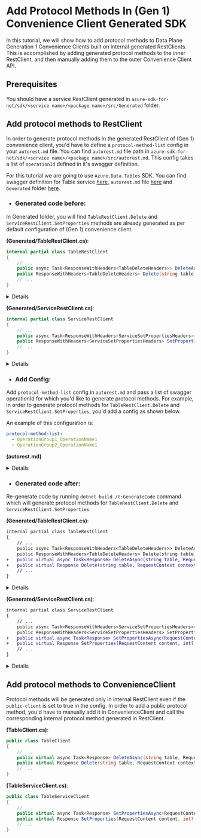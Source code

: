 # Add Protocol Methods In (Gen 1) Convenience Client Generated SDK

In this tutorial, we will show how to add protocol methods to Data Plane Generation 1 Convenience Clients built on internal generated RestClients.  This is accomplished by adding generated protocol methods to the inner RestClient, and then manually adding them to the outer Convenience Client API.

## Prerequisites

You should have a service RestClient generated in `azure-sdk-for-net/sdk/<service name>/<package name>/src/Generated` folder.

## Add protocol methods to RestClient

In order to generate protocol methods in the generated RestClient of (Gen 1) convenience client, you'd have to define a `protocol-method-list` config in your `autorest.md` file. You can find `autorest.md` file path in `azure-sdk-for-net/sdk/<service name>/<package name>/src/autorest.md`. This config takes a list of `operationId` defined in it's swagger definition.

For this tutorial we are going to use `Azure.Data.Tables` SDK. You can find swagger definition for Table service [here](https://github.com/Azure/azure-rest-api-specs/blob/2df8b07bf9af7c96066ca4dda21b79297307d108/specification/cosmos-db/data-plane/Microsoft.Tables/preview/2019-02-02/table.json), `autorest.md` file [here](https://github.com/azure-sdk/azure-sdk-for-net/blob/17debdffe16df01ae196579c91ea22e77eddc96a/sdk/tables/Azure.Data.Tables/src/autorest.md) and `Generated` folder [here](https://github.com/azure-sdk/azure-sdk-for-net/tree/17debdffe16df01ae196579c91ea22e77eddc96a/sdk/tables/Azure.Data.Tables/src/Generated).

* ### Generated code before:

In Generated folder, you will find `TableRestClient.Delete` and `ServiceRestClient.SetProperties` methods are already generated as per default configuration of (Gen 1) convenience client.

**(Generated/TableRestClient.cs)**:

``` C#
internal partial class TableRestClient
{
    // ...
    public async Task<ResponseWithHeaders<TableDeleteHeaders>> DeleteAsync(string table, CancellationToken cancellationToken = default);
    public ResponseWithHeaders<TableDeleteHeaders> Delete(string table, CancellationToken cancellationToken = default);
    // ...
}
```

<details>

``` C#
internal partial class TableRestClient
{
    // ...
    public async Task<ResponseWithHeaders<TableDeleteHeaders>> DeleteAsync(string table, CancellationToken cancellationToken = default)
    {
        if (table == null)
        {
            throw new ArgumentNullException(nameof(table));
        }

        using var message = CreateDeleteRequest(table);
        await _pipeline.SendAsync(message, cancellationToken).ConfigureAwait(false);
        var headers = new TableDeleteHeaders(message.Response);
        switch (message.Response.Status)
        {
            case 204:
                return ResponseWithHeaders.FromValue(headers, message.Response);
            default:
                throw await ClientDiagnostics.CreateRequestFailedExceptionAsync(message.Response).ConfigureAwait(false);
        }
    }

    public ResponseWithHeaders<TableDeleteHeaders> Delete(string table, CancellationToken cancellationToken = default)
    {
        if (table == null)
        {
            throw new ArgumentNullException(nameof(table));
        }

        using var message = CreateDeleteRequest(table);
        _pipeline.Send(message, cancellationToken);
        var headers = new TableDeleteHeaders(message.Response);
        switch (message.Response.Status)
        {
            case 204:
                return ResponseWithHeaders.FromValue(headers, message.Response);
            default:
                throw ClientDiagnostics.CreateRequestFailedException(message.Response);
        }
    }
    // ...
}
```

</details>

**(Generated/ServiceRestClient.cs)**:

``` C#
internal partial class ServiceRestClient
{
    // ...
    public async Task<ResponseWithHeaders<ServiceSetPropertiesHeaders>> SetPropertiesAsync(TableServiceProperties tableServiceProperties, int? timeout = null, CancellationToken cancellationToken = default);
    public ResponseWithHeaders<ServiceSetPropertiesHeaders> SetProperties(TableServiceProperties tableServiceProperties, int? timeout = null, CancellationToken cancellationToken = default);
    // ...
}
```

<details>

``` C#
internal partial class ServiceRestClient
{
    // ...
    public async Task<ResponseWithHeaders<ServiceSetPropertiesHeaders>> SetPropertiesAsync(TableServiceProperties tableServiceProperties, int? timeout = null, CancellationToken cancellationToken = default)
    {
        if (tableServiceProperties == null)
        {
            throw new ArgumentNullException(nameof(tableServiceProperties));
        }

        using var message = CreateSetPropertiesRequest(tableServiceProperties, timeout);
        await _pipeline.SendAsync(message, cancellationToken).ConfigureAwait(false);
        var headers = new ServiceSetPropertiesHeaders(message.Response);
        switch (message.Response.Status)
        {
            case 202:
                return ResponseWithHeaders.FromValue(headers, message.Response);
            default:
                throw await ClientDiagnostics.CreateRequestFailedExceptionAsync(message.Response).ConfigureAwait(false);
        }
    }

    public ResponseWithHeaders<ServiceSetPropertiesHeaders> SetProperties(TableServiceProperties tableServiceProperties, int? timeout = null, CancellationToken cancellationToken = default)
    {
        if (tableServiceProperties == null)
        {
            throw new ArgumentNullException(nameof(tableServiceProperties));
        }

        using var message = CreateSetPropertiesRequest(tableServiceProperties, timeout);
        _pipeline.Send(message, cancellationToken);
        var headers = new ServiceSetPropertiesHeaders(message.Response);
        switch (message.Response.Status)
        {
            case 202:
                return ResponseWithHeaders.FromValue(headers, message.Response);
            default:
                throw ClientDiagnostics.CreateRequestFailedException(message.Response);
        }
    }
    // ...
}
```

</details>

* ### Add Config:

Add `protocol-method-list` config in `autorest.md` and pass a list of swagger operationId for which you'd like to generate protocol methods. For example, in order to generate protocol methods for `TableRestClient.Delete` and `ServiceRestClient.SetProperties`, you'd add a config as shown below. 

An example of this configuration is:
```yaml
protocol-method-list:
  - OperationGroup1_OperationName1
  - OperationGroup2_OperationName1
```

**(autorest.md)**

<details>

```` md
### Generate DPG methods
```yaml
protocol-method-list:
  - Table_Delete
  - Service_SetProperties
```
````

</details>

* ### Generated code after:

Re-generate code by running `dotnet build /t:GenerateCode` command which will generate protocol methods for `TableRestClient.Delete` and `ServiceRestClient.SetProperties`.

**(Generated/TableRestClient.cs)**:

``` diff
internal partial class TableRestClient
{
    // ...
    public async Task<ResponseWithHeaders<TableDeleteHeaders>> DeleteAsync(string table, CancellationToken cancellationToken = default);
    public ResponseWithHeaders<TableDeleteHeaders> Delete(string table, CancellationToken cancellationToken = default);
+   public virtual async Task<Response> DeleteAsync(string table, RequestContext context = null);
+   public virtual Response Delete(string table, RequestContext context = null);
    // ...
}
```

<details>

``` diff

internal partial class TableRestClient
{
    // ...
    public async Task<ResponseWithHeaders<TableDeleteHeaders>> DeleteAsync(string table, CancellationToken cancellationToken = default)
    {
        if (table == null)
        {
            throw new ArgumentNullException(nameof(table));
        }

        using var message = CreateDeleteRequest(table);
        await _pipeline.SendAsync(message, cancellationToken).ConfigureAwait(false);
        var headers = new TableDeleteHeaders(message.Response);
        switch (message.Response.Status)
        {
            case 204:
                return ResponseWithHeaders.FromValue(headers, message.Response);
            default:
                throw await ClientDiagnostics.CreateRequestFailedExceptionAsync(message.Response).ConfigureAwait(false);
        }
    }

    public ResponseWithHeaders<TableDeleteHeaders> Delete(string table, CancellationToken cancellationToken = default)
    {
        if (table == null)
        {
            throw new ArgumentNullException(nameof(table));
        }

        using var message = CreateDeleteRequest(table);
        _pipeline.Send(message, cancellationToken);
        var headers = new TableDeleteHeaders(message.Response);
        switch (message.Response.Status)
        {
            case 204:
                return ResponseWithHeaders.FromValue(headers, message.Response);
            default:
                throw ClientDiagnostics.CreateRequestFailedException(message.Response);
        }
    }
+
+   public virtual async Task<Response> DeleteAsync(string table, RequestContext context = null)
+    {
+        Argument.AssertNotNullOrEmpty(table, nameof(table));
+
+        using var scope = ClientDiagnostics.CreateScope("TableClient.Delete");
+        scope.Start();
+        try
+            using HttpMessage message = CreateDeleteRequest(table, context);
+        }
+        catch (Exception e)
+        {
+            scope.Failed(e);
+            throw;
+        }
+    }
+
+    public virtual Response Delete(string table, RequestContext context = null)
+    {
+        Argument.AssertNotNullOrEmpty(table, nameof(table));
+
+        using var scope = ClientDiagnostics.CreateScope("TableClient.Delete");
+        scope.Start();
+        try
+        {
+            using HttpMessage message = CreateDeleteRequest(table, context);
+            return _pipeline.ProcessMessage(message, context);
+        }
+        catch (Exception e)
+        {
+            scope.Failed(e);
+            throw;
+        }
+    }
    // ...
}
```

</details>

**(Generated/ServiceRestClient.cs)**:

``` diff
internal partial class ServiceRestClient
{
    // ...
    public async Task<ResponseWithHeaders<ServiceSetPropertiesHeaders>> SetPropertiesAsync(TableServiceProperties tableServiceProperties, int? timeout = null, CancellationToken cancellationToken = default);
    public ResponseWithHeaders<ServiceSetPropertiesHeaders> SetProperties(TableServiceProperties tableServiceProperties, int? timeout = null, CancellationToken cancellationToken = default);
+   public virtual async Task<Response> SetPropertiesAsync(RequestContent content, int? timeout = null, RequestContext context = null);
+   public virtual Response SetProperties(RequestContent content, int? timeout = null, RequestContext context = null);
    // ...
}
```

<details>

``` diff
internal partial class ServiceRestClient
{
    // ...
    public async Task<ResponseWithHeaders<ServiceSetPropertiesHeaders>> SetPropertiesAsync(TableServiceProperties tableServiceProperties, int? timeout = null, CancellationToken cancellationToken = default)
    {
        if (tableServiceProperties == null)
        {
            throw new ArgumentNullException(nameof(tableServiceProperties));
        }

        using var message = CreateSetPropertiesRequest(tableServiceProperties, timeout);
        await _pipeline.SendAsync(message, cancellationToken).ConfigureAwait(false);
        var headers = new ServiceSetPropertiesHeaders(message.Response);
        switch (message.Response.Status)
        {
            case 202:
                return ResponseWithHeaders.FromValue(headers, message.Response);
            default:
                throw await ClientDiagnostics.CreateRequestFailedExceptionAsync(message.Response).ConfigureAwait(false);
        }
    }

    public ResponseWithHeaders<ServiceSetPropertiesHeaders> SetProperties(TableServiceProperties tableServiceProperties, int? timeout = null, CancellationToken cancellationToken = default)
    {
        if (tableServiceProperties == null)
        {
            throw new ArgumentNullException(nameof(tableServiceProperties));
        }

        using var message = CreateSetPropertiesRequest(tableServiceProperties, timeout);
        _pipeline.Send(message, cancellationToken);
        var headers = new ServiceSetPropertiesHeaders(message.Response);
        switch (message.Response.Status)
        {
            case 202:
                return ResponseWithHeaders.FromValue(headers, message.Response);
            default:
                throw ClientDiagnostics.CreateRequestFailedException(message.Response);
        }
    }
+
+   public virtual async Task<Response> SetPropertiesAsync(RequestContent content, int? timeout = null, RequestContext context = null)
+   {
+        Argument.AssertNotNull(content, nameof(content));
+
+        using var scope = ClientDiagnostics.CreateScope("ServiceClient.SetProperties");
+        scope.Start();
+        try
+        {
+            using HttpMessage message = CreateSetPropertiesRequest(content, timeout, context);
+            return await _pipeline.ProcessMessageAsync(message, context).ConfigureAwait(false);
+        }
+        catch (Exception e)
+        {
+            scope.Failed(e);
+            throw;
+        }
+    }
+
+    public virtual Response SetProperties(RequestContent content, int? timeout = null, RequestContext context = null)
+    {
+        Argument.AssertNotNull(content, nameof(content));
+
+        using var scope = ClientDiagnostics.CreateScope("ServiceClient.SetProperties");
+        scope.Start();
+        try
+        {
+            using HttpMessage message = CreateSetPropertiesRequest(content, timeout, context);
+            return _pipeline.ProcessMessage(message, context);
+        }
+        catch (Exception e)
+        {
+            scope.Failed(e);
+            throw;
+        }
+    }
    // ...
}
```

</details>

## Add protocol methods to ConvenienceClient

Protocol methods will be generated only in internal RestClient even if the `public-client` is set to true in the config. In order to add a public protocol method, you'd have to manually add it in ConvenienceClient and call the corresponding internal protocol method generated in RestClient.

**(TableClient.cs)**:

``` C#
public class TableClient
{
    // ...
    public virtual async Task<Response> DeleteAsync(string table, RequestContext context = null) => await _tableRestClient.DeleteAsync(table, context).ConfigureAwait(false);
    public virtual Response Delete(string table, RequestContext context = null) => _tableRestClient.Delete(table, context);
    // ...
}
```

**(TableServiceClient.cs)**:

``` C#
public class TableServiceClient
{
    // ...
    public virtual async Task<Response> SetPropertiesAsync(RequestContent content, int? timeout = null, RequestContext context = null) => await _serviceRestClient.SetPropertiesAsync(content, timeout, context).ConfigureAwait(false);
    public virtual Response SetProperties(RequestContent content, int? timeout = null, RequestContext context = null) => _serviceRestClient.SetProperties(content, timeout, context);
    // ...
}
```